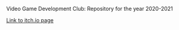 Video Game Development Club: Repository for the year 2020-2021

[Link to itch.io page](https://heatwave-studios.itch.io/aegis-initiative)
